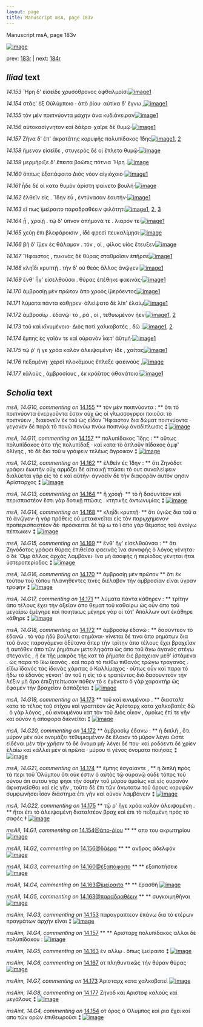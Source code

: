 ```yaml
---
layout: page
title: Manuscript msA, page 183v
---
```


Manuscript msA, page 183v

[![image](http://www.homermultitext.org/iipsrv?OBJ=IIP,1.0&FIF=/project/homer/pyramidal/deepzoom/hmt/vaimg/2017a/VA183VN_0685.tif&WID=100&CVT=JPEG)](http://www.homermultitext.org/ict2/?urn=urn:cite2:hmt:vaimg.2017a:VA183VN_0685)

prev:  [183r](../183r/) | next:  [184r](../184r/)

## *Iliad* text

*14.153* <a id="14.153"/> Ἥρη δ' εἰσεῖδε χρυσόθρονος ὀφθαλμοῖσι[![image](http://www.homermultitext.org/iipsrv?OBJ=IIP,1.0&FIF=/project/homer/pyramidal/deepzoom/hmt/vaimg/2017a/VA183VN_0685.tif&RGN=0.489,0.2284,0.358,0.0293&WID=1000&CVT=JPEG)](http://www.homermultitext.org/ict2/?urn=urn:cite2:hmt:vaimg.2017a:VA183VN_0685@0.489,0.2284,0.358,0.0293)[1](#msAim_14.G3)

*14.154* <a id="14.154"/> στᾶς' ἐξ Οὐλύμποιο · ἀπὸ ῥίου· αὐτίκα δ' ἔγνω ,[![image](http://www.homermultitext.org/iipsrv?OBJ=IIP,1.0&FIF=/project/homer/pyramidal/deepzoom/hmt/vaimg/2017a/VA183VN_0685.tif&RGN=0.492,0.2517,0.367,0.0263&WID=1000&CVT=JPEG)](http://www.homermultitext.org/ict2/?urn=urn:cite2:hmt:vaimg.2017a:VA183VN_0685@0.492,0.2517,0.367,0.0263)[1](#msAint_14.G4)

*14.155* <a id="14.155"/> τὸν μὲν ποιπνύοντα μάχην ἀνα κυδιάνειραν[![image](http://www.homermultitext.org/iipsrv?OBJ=IIP,1.0&FIF=/project/homer/pyramidal/deepzoom/hmt/vaimg/2017a/VA183VN_0685.tif&RGN=0.493,0.272,0.384,0.024&WID=1000&CVT=JPEG)](http://www.homermultitext.org/ict2/?urn=urn:cite2:hmt:vaimg.2017a:VA183VN_0685@0.493,0.272,0.384,0.024)[1](#msA_14.G10)

*14.156* <a id="14.156"/> αὐτοκασίγνητον καὶ δᾱέρα· χαῖρε δὲ θυμῷ·[![image](http://www.homermultitext.org/iipsrv?OBJ=IIP,1.0&FIF=/project/homer/pyramidal/deepzoom/hmt/vaimg/2017a/VA183VN_0685.tif&RGN=0.493,0.2923,0.384,0.021&WID=1000&CVT=JPEG)](http://www.homermultitext.org/ict2/?urn=urn:cite2:hmt:vaimg.2017a:VA183VN_0685@0.493,0.2923,0.384,0.021)[1](#msAil_14.G2)

*14.157* <a id="14.157"/> Ζῆνα δ' ἐπ' ἀκροτάτης κορυφῆς πολυπίδακος Ί̈δης[![image](http://www.homermultitext.org/iipsrv?OBJ=IIP,1.0&FIF=/project/homer/pyramidal/deepzoom/hmt/vaimg/2017a/VA183VN_0685.tif&RGN=0.487,0.3058,0.421,0.0263&WID=1000&CVT=JPEG)](http://www.homermultitext.org/ict2/?urn=urn:cite2:hmt:vaimg.2017a:VA183VN_0685@0.487,0.3058,0.421,0.0263)[1](#msAim_14.G4), [2](#msA_14.G11)

*14.158* <a id="14.158"/> ἥμενον εἰσεῖδε , στυγερὸς δέ οἱ ἔπλετο θυμῷ·[![image](http://www.homermultitext.org/iipsrv?OBJ=IIP,1.0&FIF=/project/homer/pyramidal/deepzoom/hmt/vaimg/2017a/VA183VN_0685.tif&RGN=0.488,0.3283,0.367,0.021&WID=1000&CVT=JPEG)](http://www.homermultitext.org/ict2/?urn=urn:cite2:hmt:vaimg.2017a:VA183VN_0685@0.488,0.3283,0.367,0.021)

*14.159* <a id="14.159"/> μερμήριξε δ' ἔπειτα βοῶπις πότνια Ἥρη .[![image](http://www.homermultitext.org/iipsrv?OBJ=IIP,1.0&FIF=/project/homer/pyramidal/deepzoom/hmt/vaimg/2017a/VA183VN_0685.tif&RGN=0.493,0.3464,0.382,0.0225&WID=1000&CVT=JPEG)](http://www.homermultitext.org/ict2/?urn=urn:cite2:hmt:vaimg.2017a:VA183VN_0685@0.493,0.3464,0.382,0.0225)

*14.160* <a id="14.160"/> ὅππως ἐξαπάφοιτο Διὸς νόον αἰγιόχοιο·[![image](http://www.homermultitext.org/iipsrv?OBJ=IIP,1.0&FIF=/project/homer/pyramidal/deepzoom/hmt/vaimg/2017a/VA183VN_0685.tif&RGN=0.492,0.3674,0.382,0.0225&WID=1000&CVT=JPEG)](http://www.homermultitext.org/ict2/?urn=urn:cite2:hmt:vaimg.2017a:VA183VN_0685@0.492,0.3674,0.382,0.0225)[1](#msAil_14.G3)

*14.161* <a id="14.161"/> ἧδε δέ οἱ κατα θυμὸν ἀρίστη φαίνετο βουλή·[![image](http://www.homermultitext.org/iipsrv?OBJ=IIP,1.0&FIF=/project/homer/pyramidal/deepzoom/hmt/vaimg/2017a/VA183VN_0685.tif&RGN=0.492,0.3854,0.382,0.0218&WID=1000&CVT=JPEG)](http://www.homermultitext.org/ict2/?urn=urn:cite2:hmt:vaimg.2017a:VA183VN_0685@0.492,0.3854,0.382,0.0218)

*14.162* <a id="14.162"/> ἐλθεῖν εἰς . Ἴδην εὖ , ἐντύνασαν ἑαυτήν·[![image](http://www.homermultitext.org/iipsrv?OBJ=IIP,1.0&FIF=/project/homer/pyramidal/deepzoom/hmt/vaimg/2017a/VA183VN_0685.tif&RGN=0.487,0.4027,0.369,0.0255&WID=1000&CVT=JPEG)](http://www.homermultitext.org/ict2/?urn=urn:cite2:hmt:vaimg.2017a:VA183VN_0685@0.487,0.4027,0.369,0.0255)[1](#msA_14.G12)

*14.163* <a id="14.163"/> εἴ πως ϊμείραιτο παραδραθέειν φιλότητι[![image](http://www.homermultitext.org/iipsrv?OBJ=IIP,1.0&FIF=/project/homer/pyramidal/deepzoom/hmt/vaimg/2017a/VA183VN_0685.tif&RGN=0.494,0.4237,0.388,0.024&WID=1000&CVT=JPEG)](http://www.homermultitext.org/ict2/?urn=urn:cite2:hmt:vaimg.2017a:VA183VN_0685@0.494,0.4237,0.388,0.024)[1](#msAil_14.G4), [2](#msAil_14.G5), [3](#msAim_14.G5)

*14.164* <a id="14.164"/> ᾗ , χροιῇ . τῷ δ' ὕπνον ἀπήμονά τε . λιαρόν τε·[![image](http://www.homermultitext.org/iipsrv?OBJ=IIP,1.0&FIF=/project/homer/pyramidal/deepzoom/hmt/vaimg/2017a/VA183VN_0685.tif&RGN=0.494,0.4418,0.402,0.024&WID=1000&CVT=JPEG)](http://www.homermultitext.org/ict2/?urn=urn:cite2:hmt:vaimg.2017a:VA183VN_0685@0.494,0.4418,0.402,0.024)[1](#msA_14.G13)

*14.165* <a id="14.165"/> χεύῃ ἐπι βλεφάροισιν , ἰ̈δὲ φρεσὶ πευκαλίμῃσι·[![image](http://www.homermultitext.org/iipsrv?OBJ=IIP,1.0&FIF=/project/homer/pyramidal/deepzoom/hmt/vaimg/2017a/VA183VN_0685.tif&RGN=0.492,0.4598,0.412,0.024&WID=1000&CVT=JPEG)](http://www.homermultitext.org/ict2/?urn=urn:cite2:hmt:vaimg.2017a:VA183VN_0685@0.492,0.4598,0.412,0.024)

*14.166* <a id="14.166"/> βῆ δ' ἴ̈μεν ἐς θάλαμον . τόν , οἱ , φίλος υἱὸς ἔτευξεν[![image](http://www.homermultitext.org/iipsrv?OBJ=IIP,1.0&FIF=/project/homer/pyramidal/deepzoom/hmt/vaimg/2017a/VA183VN_0685.tif&RGN=0.493,0.4816,0.399,0.0218&WID=1000&CVT=JPEG)](http://www.homermultitext.org/ict2/?urn=urn:cite2:hmt:vaimg.2017a:VA183VN_0685@0.493,0.4816,0.399,0.0218)

*14.167* <a id="14.167"/> Ἥφαιστος , πυκινὰς δὲ θύρας σταθμοῖσιν ἐπῆρσε[![image](http://www.homermultitext.org/iipsrv?OBJ=IIP,1.0&FIF=/project/homer/pyramidal/deepzoom/hmt/vaimg/2017a/VA183VN_0685.tif&RGN=0.496,0.4981,0.412,0.0218&WID=1000&CVT=JPEG)](http://www.homermultitext.org/ict2/?urn=urn:cite2:hmt:vaimg.2017a:VA183VN_0685@0.496,0.4981,0.412,0.0218)[1](#msAim_14.G6)

*14.168* <a id="14.168"/> κληΐδι κρυπτῇ . τὴν δ' οὐ θεὸς ἄλλος ἀνῷγεν·[![image](http://www.homermultitext.org/iipsrv?OBJ=IIP,1.0&FIF=/project/homer/pyramidal/deepzoom/hmt/vaimg/2017a/VA183VN_0685.tif&RGN=0.493,0.5162,0.412,0.0218&WID=1000&CVT=JPEG)](http://www.homermultitext.org/ict2/?urn=urn:cite2:hmt:vaimg.2017a:VA183VN_0685@0.493,0.5162,0.412,0.0218)[1](#msA_14.G14)

*14.169* <a id="14.169"/> ἔνθ' ἧγ' εἰσελθοῦσα . θύρας ἐπέθηκε φαεινάς·[![image](http://www.homermultitext.org/iipsrv?OBJ=IIP,1.0&FIF=/project/homer/pyramidal/deepzoom/hmt/vaimg/2017a/VA183VN_0685.tif&RGN=0.491,0.5349,0.412,0.024&WID=1000&CVT=JPEG)](http://www.homermultitext.org/ict2/?urn=urn:cite2:hmt:vaimg.2017a:VA183VN_0685@0.491,0.5349,0.412,0.024)[1](#msA_14.G15)

*14.170* <a id="14.170"/> ἀμβροσίῃ μὲν πρῶτον ἀπο χροὸς ἱ̈μερόεντος[![image](http://www.homermultitext.org/iipsrv?OBJ=IIP,1.0&FIF=/project/homer/pyramidal/deepzoom/hmt/vaimg/2017a/VA183VN_0685.tif&RGN=0.493,0.5545,0.412,0.0255&WID=1000&CVT=JPEG)](http://www.homermultitext.org/ict2/?urn=urn:cite2:hmt:vaimg.2017a:VA183VN_0685@0.493,0.5545,0.412,0.0255)[1](#msA_14.G16)

*14.171* <a id="14.171"/> λύματα πάντα κάθῃρεν· ἀλείψατο δὲ λίπ' ἐλαίῳ[![image](http://www.homermultitext.org/iipsrv?OBJ=IIP,1.0&FIF=/project/homer/pyramidal/deepzoom/hmt/vaimg/2017a/VA183VN_0685.tif&RGN=0.493,0.5733,0.43,0.0218&WID=1000&CVT=JPEG)](http://www.homermultitext.org/ict2/?urn=urn:cite2:hmt:vaimg.2017a:VA183VN_0685@0.493,0.5733,0.43,0.0218)[1](#msA_14.G17)

*14.172* <a id="14.172"/> ἀμβροσίῳ . ἑδανῷ· τό , ῥά , οἱ , τεθυωμένον ῆεν·[![image](http://www.homermultitext.org/iipsrv?OBJ=IIP,1.0&FIF=/project/homer/pyramidal/deepzoom/hmt/vaimg/2017a/VA183VN_0685.tif&RGN=0.493,0.5928,0.411,0.0218&WID=1000&CVT=JPEG)](http://www.homermultitext.org/ict2/?urn=urn:cite2:hmt:vaimg.2017a:VA183VN_0685@0.493,0.5928,0.411,0.0218)[1](#msA_14.G20), [2](#msA_14.G18)

*14.173* <a id="14.173"/> τοῦ καὶ κῑνυμένοιο· Διὸς ποτὶ χαλκοβατὲς , δῶ .[![image](http://www.homermultitext.org/iipsrv?OBJ=IIP,1.0&FIF=/project/homer/pyramidal/deepzoom/hmt/vaimg/2017a/VA183VN_0685.tif&RGN=0.494,0.6131,0.411,0.0225&WID=1000&CVT=JPEG)](http://www.homermultitext.org/ict2/?urn=urn:cite2:hmt:vaimg.2017a:VA183VN_0685@0.494,0.6131,0.411,0.0225)[1](#msAim_14.G7), [2](#msA_14.G19)

*14.174* <a id="14.174"/> ἔμπης ἐς γαῖάν τε καὶ οὐρανὸν ΐκετ' ἀϋτμή·[![image](http://www.homermultitext.org/iipsrv?OBJ=IIP,1.0&FIF=/project/homer/pyramidal/deepzoom/hmt/vaimg/2017a/VA183VN_0685.tif&RGN=0.503,0.6311,0.391,0.0225&WID=1000&CVT=JPEG)](http://www.homermultitext.org/ict2/?urn=urn:cite2:hmt:vaimg.2017a:VA183VN_0685@0.503,0.6311,0.391,0.0225)[1](#msA_14.G21)

*14.175* <a id="14.175"/> τῷ ῥ' ἥ γε χρόα καλὸν ἀλειψαμένη· ἰ̈δὲ , χαίτας[![image](http://www.homermultitext.org/iipsrv?OBJ=IIP,1.0&FIF=/project/homer/pyramidal/deepzoom/hmt/vaimg/2017a/VA183VN_0685.tif&RGN=0.499,0.6484,0.41,0.0225&WID=1000&CVT=JPEG)](http://www.homermultitext.org/ict2/?urn=urn:cite2:hmt:vaimg.2017a:VA183VN_0685@0.499,0.6484,0.41,0.0225)[1](#msA_14.G22)

*14.176* <a id="14.176"/> πεξαμένη· χερσὶ πλοκάμους ἔπλεξε φαεινοὺς ,[![image](http://www.homermultitext.org/iipsrv?OBJ=IIP,1.0&FIF=/project/homer/pyramidal/deepzoom/hmt/vaimg/2017a/VA183VN_0685.tif&RGN=0.499,0.6672,0.407,0.024&WID=1000&CVT=JPEG)](http://www.homermultitext.org/ict2/?urn=urn:cite2:hmt:vaimg.2017a:VA183VN_0685@0.499,0.6672,0.407,0.024)

*14.177* <a id="14.177"/> κᾱλοὺς , ἀμβροσίους , ἐκ κρά̄ατος ἀθανάτοιο·[![image](http://www.homermultitext.org/iipsrv?OBJ=IIP,1.0&FIF=/project/homer/pyramidal/deepzoom/hmt/vaimg/2017a/VA183VN_0685.tif&RGN=0.5,0.6875,0.393,0.024&WID=1000&CVT=JPEG)](http://www.homermultitext.org/ict2/?urn=urn:cite2:hmt:vaimg.2017a:VA183VN_0685@0.5,0.6875,0.393,0.024)[1](#msAim_14.G8)

## *Scholia* text

*msA, 14.G10, commenting on* [14.155](#14.155)  <a id="msA_14.G10"/> **							 τὸν μὲν ποιπνύοντα : 						** 							 ὅτι τὸ ποιπνύοντα ἐνεργοῦντα ἐστιν οὐχ ὡς οἱ γλωσσογρφοι ποιοῦσι τὸ ποιπνύειν , διακονεῖν ἐκ τοῦ 									 									 ὡς εἶδον Ἥφαιστον δια δώματ ποιπνύοντα 								 · γεγονεν δὲ παρὰ τὸ πονῶ 								 πονύω 								 πνύω 								 ποιπνύῳ ἀναδίπλωσις ⁑ 						[![image](http://www.homermultitext.org/iipsrv?OBJ=IIP,1.0&FIF=/project/homer/pyramidal/deepzoom/hmt/vaimg/2017a/VA183VN_0685.tif&RGN=0.23728814,0.11867220,0.65327929,0.03983402&WID=1000&CVT=JPEG)](http://www.homermultitext.org/ict2/?urn=urn:cite2:hmt:vaimg.2017a:VA183VN_0685@0.23728814,0.11867220,0.65327929,0.03983402)

*msA, 14.G11, commenting on* [14.157](#14.157)  <a id="msA_14.G11"/> **							 πολυπίδακος Ἴδῃς : 						** 							 οὕτως πολυπίδακος ἀπο τῆς πολυπίδαξ · καὶ κατα τὸ ἁπλοῦν 									 									 πίδακος ἀμφ' ὁλίγης 								 , τὸ δὲ δια τοῦ υ γράφειν τελέως ἄγροικον ⁑ 						[![image](http://www.homermultitext.org/iipsrv?OBJ=IIP,1.0&FIF=/project/homer/pyramidal/deepzoom/hmt/vaimg/2017a/VA183VN_0685.tif&RGN=0.24281503,0.14605809,0.65217391,0.03651452&WID=1000&CVT=JPEG)](http://www.homermultitext.org/ict2/?urn=urn:cite2:hmt:vaimg.2017a:VA183VN_0685@0.24281503,0.14605809,0.65217391,0.03651452)

*msA, 14.G12, commenting on* [14.162](#14.162)  <a id="msA_14.G12"/> **							 ἐλθεῖν ἐς Ί̈δην : 						** 							 ὅτι Ζηνόδοτ γράφει ἑωυτὴν οὐχ αρμόζει δὲ αἰτιαικῇ πτώσει τὸ ουτ συναλείφειν διαλύεται γὰρ εἰς τὸ ε καὶ αὐτήν· ἀγνοεῖν δὲ τὴν διαφορὰν ἀυτόν φησιν Ἀρίσταρχος ⁑ 						[![image](http://www.homermultitext.org/iipsrv?OBJ=IIP,1.0&FIF=/project/homer/pyramidal/deepzoom/hmt/vaimg/2017a/VA183VN_0685.tif&RGN=0.23839352,0.33831259,0.20854827,0.06362379&WID=1000&CVT=JPEG)](http://www.homermultitext.org/ict2/?urn=urn:cite2:hmt:vaimg.2017a:VA183VN_0685@0.23839352,0.33831259,0.20854827,0.06362379)

*msA, 14.G13, commenting on* [14.164](#14.164)  <a id="msA_14.G13"/> **							 ἣ χροιῇ· 						** 							 τὸ ἣ δασυντέον καὶ περισπαστέον ἔστι γὰρ δοτικῇ πτῶσις . κτητικῆς ἀντωνυμίας ⁑ 						[![image](http://www.homermultitext.org/iipsrv?OBJ=IIP,1.0&FIF=/project/homer/pyramidal/deepzoom/hmt/vaimg/2017a/VA183VN_0685.tif&RGN=0.24207811,0.38976487,0.21223287,0.03319502&WID=1000&CVT=JPEG)](http://www.homermultitext.org/ict2/?urn=urn:cite2:hmt:vaimg.2017a:VA183VN_0685@0.24207811,0.38976487,0.21223287,0.03319502)

*msA, 14.G14, commenting on* [14.168](#14.168)  <a id="msA_14.G14"/> **							 κληΐδι κρυπτῇ· 						** 							 ὅτι ὑγιῶς δια τοῦ α τὸ ἀνῷγεν· ἡ γὰρ πρόθεις οὐ μετακινεῖται εἰς τὸν παρῳχημενον· 								προπερισπαστέον δὲ· πρόσκειται δὲ τῷ ω τὸ ϊ ἀπο γὰρ θέματος τοῦ ἀνοίγω πέπτωκεν ⁑ 						[![image](http://www.homermultitext.org/iipsrv?OBJ=IIP,1.0&FIF=/project/homer/pyramidal/deepzoom/hmt/vaimg/2017a/VA183VN_0685.tif&RGN=0.24281503,0.42517289,0.21223287,0.07192254&WID=1000&CVT=JPEG)](http://www.homermultitext.org/ict2/?urn=urn:cite2:hmt:vaimg.2017a:VA183VN_0685@0.24281503,0.42517289,0.21223287,0.07192254)

*msA, 14.G15, commenting on* [14.169](#14.169)  <a id="msA_14.G15"/> **							 ἕνθ' ἥγ' εἰσελθοῦνσα : 						** 							 ὅτι Ζηνόδοτος γράφει θύρας ἐπιθεῖσα φαεινάς ἵνα συναφὴς ὁ 								λόγος γένηται· ὁ δὲ Ὅμρ ἄλλας ἀρχὰς λαμβάνει· ἵνα μὴ ἀσαφὴς ἡ περίοδος γένηται ἥτοι 								ὑστεροπερίοδος ⁑ 						[![image](http://www.homermultitext.org/iipsrv?OBJ=IIP,1.0&FIF=/project/homer/pyramidal/deepzoom/hmt/vaimg/2017a/VA183VN_0685.tif&RGN=0.23765660,0.48381743,0.20412675,0.07468880&WID=1000&CVT=JPEG)](http://www.homermultitext.org/ict2/?urn=urn:cite2:hmt:vaimg.2017a:VA183VN_0685@0.23765660,0.48381743,0.20412675,0.07468880)

*msA, 14.G16, commenting on* [14.170](#14.170)  <a id="msA_14.G16"/> **							 ἀμβροσίῃ μὲν πρῶτον 						** 							 ὄτι ἐκ τούτου τοῦ τόπου πλανηθεντες τινὲς διέλαβον τὴν ἀμβροσίαν εῖναι ὑγραν τροφήν ⁑ 						[![image](http://www.homermultitext.org/iipsrv?OBJ=IIP,1.0&FIF=/project/homer/pyramidal/deepzoom/hmt/vaimg/2017a/VA183VN_0685.tif&RGN=0.22918202,0.55089903,0.22328666,0.04647303&WID=1000&CVT=JPEG)](http://www.homermultitext.org/ict2/?urn=urn:cite2:hmt:vaimg.2017a:VA183VN_0685@0.22918202,0.55089903,0.22328666,0.04647303)

*msA, 14.G17, commenting on* [14.171](#14.171)  <a id="msA_14.G17"/> **							 λύματα πάντα κάθηρεν : 						** 							 τρίτην ἀπο τέλους ἔχει τὴν ὀξεῖαν ἀπο θεματ τοῦ καθαίρω ὡς οὖν ἀπο τοῦ μεγαίρω 								 ἐμέγηρε καὶ ποιητικως 									 									 μέγηρε γάρ οἱ τότ' Ἀπόλλων 								 								 ουτ 								 ἐκάθηρε 								 κάθηρε ⁑ 						[![image](http://www.homermultitext.org/iipsrv?OBJ=IIP,1.0&FIF=/project/homer/pyramidal/deepzoom/hmt/vaimg/2017a/VA183VN_0685.tif&RGN=0.24023581,0.59294606,0.23212970,0.06196404&WID=1000&CVT=JPEG)](http://www.homermultitext.org/ict2/?urn=urn:cite2:hmt:vaimg.2017a:VA183VN_0685@0.24023581,0.59294606,0.23212970,0.06196404)

*msA, 14.G18, commenting on* [14.172](#14.172)  <a id="msA_14.G18"/> **							 ἀμβροσίῳ ἑδανῶ : 						** 							 δασύντεον τὸ ἑδανῶ . τὸ γὰρ ἠδὺ βούλεται σημᾶναι· γίνεται δέ τινα ἀπο ρημάτων δια 								τοῦ ἀνος παραγόμενα ὀξύτονα ἅπερ τὴν τρίτην ἀπο τέλους ἔχει βραχεῖαν ἡ αυτόθεν 								ἀπο τῶν ῥημάτων μετειληφότα ὡς ἀπο τοῦ ἄγω 								 ἀγανός 								 στέγω 								 στεγανὸς , ἡ ἐκ τῆς μακρᾶς τῆς κατ τὰ ῥήματα ἐις βραχειαν μεθ' ἱστάμενα . ὡς παρα τὸ ἴ̈κω 								 ϊκανός . καὶ παρὰ τὸ πείθω 								 πιθανός 								 τρώγω 								 τραγανός . εἴδω 								 ϊδανός 								 τὰς ἱδανὰς χάριτας ὁ Καλλίμαχος · οὕτως οὖν καὶ παρα τὸ ἥδω τὸ 									 ἑδανὸς γένοιτ' ὰν τοῦ η εἰς τὸ ε τραπέντος διὸ δασουντεόν τὴν λέξιν μὴ ἄρα ἐπιζητείτωσαν πόθεν τὸ ε ἐγένετο ὁ γὰρ χαρακτὴρ ὡς ἔφαμεν τὴν βραχεῖαν ἀσπάζεται ⁑ 						[![image](http://www.homermultitext.org/iipsrv?OBJ=IIP,1.0&FIF=/project/homer/pyramidal/deepzoom/hmt/vaimg/2017a/VA183VN_0685.tif&RGN=0.22918202,0.64398340,0.68754606,0.12448133&WID=1000&CVT=JPEG)](http://www.homermultitext.org/ict2/?urn=urn:cite2:hmt:vaimg.2017a:VA183VN_0685@0.22918202,0.64398340,0.68754606,0.12448133)

*msA, 14.G19, commenting on* [14.173](#14.173)  <a id="msA_14.G19"/> **							 τοῦ καὶ κινυμένοιο . 						** 							 								 διασταλτ κατα τὸ τέλος τοῦ στίχου καὶ γραπτέον ὡς Ἀρίσταρχ κατα χαλκοβατὲς δῶ . ὁ γὰρ λόγος , οὖ κινουμένου κατ τὸν τοῦ Διὸς οἶκον , ὁμοίως ἐπί τε γῆν καὶ οὐνον ἡ ἀποφορὰ διϊκνεῖται ⁑ 						[![image](http://www.homermultitext.org/iipsrv?OBJ=IIP,1.0&FIF=/project/homer/pyramidal/deepzoom/hmt/vaimg/2017a/VA183VN_0685.tif&RGN=0.24686809,0.76846473,0.68865144,0.03153527&WID=1000&CVT=JPEG)](http://www.homermultitext.org/ict2/?urn=urn:cite2:hmt:vaimg.2017a:VA183VN_0685@0.24686809,0.76846473,0.68865144,0.03153527)

*msA, 14.G20, commenting on* [14.172](#14.172)  <a id="msA_14.G20"/> **							 ἀμβροσίῳ ἑδανω : 						** 							 ἡ διπλῆ , ὅτι μύρον μὲν οὐκ ονομάζει τεθυμιαμένον δὲ ἔλαιον τὸ μῦρον λέγει ὥστε εἰδέναι μὲν τὴν χρῆσιν τὸ δὲ ὄνομα μή· λέγει δέ που· καὶ ροδόεντι δὲ 									χρίεν ἐλαίω καὶ 									 									 κάλλεϊ μέν οἱ πρῶτα 								 · μύρου τί γένος ὀνοματα ποιήσας ⁑ 						[![image](http://www.homermultitext.org/iipsrv?OBJ=IIP,1.0&FIF=/project/homer/pyramidal/deepzoom/hmt/vaimg/2017a/VA183VN_0685.tif&RGN=0.25607959,0.78257261,0.66433309,0.04066390&WID=1000&CVT=JPEG)](http://www.homermultitext.org/ict2/?urn=urn:cite2:hmt:vaimg.2017a:VA183VN_0685@0.25607959,0.78257261,0.66433309,0.04066390)

*msA, 14.G21, commenting on* [14.174](#14.174)  <a id="msA_14.G21"/> **							 ἔμπης ἐσγαίαντε , 						** 							 ἡ διπλῆ πρὸς τὰ περι τοῦ Ὀλύμπου ὅτι οὐκ έστιν ὁ αὐτὸς τῷ οὐρανῷ οὐδὲ 								τόπος τοῦ οὐνου ἁπ αυτου γὰρ φησι τὴν ὀσμὴν τοῦ μύρου ὁμοίως καὶ εἰς ουρανὸν ἀφικηνεῖσθαι καὶ εἰς 								γῆν , τοῦτο δὲ ἐπι τῶν ἀνωτατω τοῦ όρους κορυφῶν συμφωνήσει ἶσον διάστημα ἐπι γῆν καὶ οὐνον λαμβάνειν ⁑ 						[![image](http://www.homermultitext.org/iipsrv?OBJ=IIP,1.0&FIF=/project/homer/pyramidal/deepzoom/hmt/vaimg/2017a/VA183VN_0685.tif&RGN=0.24797347,0.80912863,0.68975682,0.04066390&WID=1000&CVT=JPEG)](http://www.homermultitext.org/ict2/?urn=urn:cite2:hmt:vaimg.2017a:VA183VN_0685@0.24797347,0.80912863,0.68975682,0.04066390)

*msA, 14.G22, commenting on* [14.175](#14.175)  <a id="msA_14.G22"/> **							 τῷ ρ' ἥγε xρόα καλὸν ἀλειψαμένη . 						** 							 ἤτοι ἐπι τὸ ἀλειψαμένη διαταλτέον βραχ καὶ ἐπι τὸ πεξαμένη πρὸς τὸ σαφές ‡ 						[![image](http://www.homermultitext.org/iipsrv?OBJ=IIP,1.0&FIF=/project/homer/pyramidal/deepzoom/hmt/vaimg/2017a/VA183VN_0685.tif&RGN=0.23728814,0.84232365,0.61459101,0.02904564&WID=1000&CVT=JPEG)](http://www.homermultitext.org/ict2/?urn=urn:cite2:hmt:vaimg.2017a:VA183VN_0685@0.23728814,0.84232365,0.61459101,0.02904564)

*msAil, 14.G1, commenting on* [14.154@ἀπο-ῥίου](#14.154@ἀπο-ῥίου)  <a id="msAil_14.G1"/> **							 						** 							 απο του ακρωτηρίου 						[![image](http://www.homermultitext.org/iipsrv?OBJ=IIP,1.0&FIF=/project/homer/pyramidal/deepzoom/hmt/vaimg/2017a/VA183VN_0685.tif&RGN=0.68717760,0.24149378,0.08235077,0.01742739&WID=1000&CVT=JPEG)](http://www.homermultitext.org/ict2/?urn=urn:cite2:hmt:vaimg.2017a:VA183VN_0685@0.68717760,0.24149378,0.08235077,0.01742739)

*msAil, 14.G2, commenting on* [14.156@δᾱέρα](#14.156@δᾱέρα)  <a id="msAil_14.G2"/> **							 						** 							 ανδρος ἀδελφόν 						[![image](http://www.homermultitext.org/iipsrv?OBJ=IIP,1.0&FIF=/project/homer/pyramidal/deepzoom/hmt/vaimg/2017a/VA183VN_0685.tif&RGN=0.67943994,0.28049793,0.08511422,0.01825726&WID=1000&CVT=JPEG)](http://www.homermultitext.org/ict2/?urn=urn:cite2:hmt:vaimg.2017a:VA183VN_0685@0.67943994,0.28049793,0.08511422,0.01825726)

*msAil, 14.G3, commenting on* [14.160@ἐξαπάφοιτο](#14.160@ἐξαπάφοιτο)  <a id="msAil_14.G3"/> **							 						** 							 εξαπατήσειε 						[![image](http://www.homermultitext.org/iipsrv?OBJ=IIP,1.0&FIF=/project/homer/pyramidal/deepzoom/hmt/vaimg/2017a/VA183VN_0685.tif&RGN=0.59211496,0.36099585,0.05637436,0.01078838&WID=1000&CVT=JPEG)](http://www.homermultitext.org/ict2/?urn=urn:cite2:hmt:vaimg.2017a:VA183VN_0685@0.59211496,0.36099585,0.05637436,0.01078838)

*msAil, 14.G4, commenting on* [14.163@ϊμείραιτο](#14.163@ϊμείραιτο)  <a id="msAil_14.G4"/> **							 						** 							 ἐρασθῆ 						[![image](http://www.homermultitext.org/iipsrv?OBJ=IIP,1.0&FIF=/project/homer/pyramidal/deepzoom/hmt/vaimg/2017a/VA183VN_0685.tif&RGN=0.60316875,0.41825726,0.05969049,0.01161826&WID=1000&CVT=JPEG)](http://www.homermultitext.org/ict2/?urn=urn:cite2:hmt:vaimg.2017a:VA183VN_0685@0.60316875,0.41825726,0.05969049,0.01161826)

*msAil, 14.G5, commenting on* [14.163@παραδραθέειν](#14.163@παραδραθέειν)  <a id="msAil_14.G5"/> **							 						** 							 συγκοιμηθῆναι 						[![image](http://www.homermultitext.org/iipsrv?OBJ=IIP,1.0&FIF=/project/homer/pyramidal/deepzoom/hmt/vaimg/2017a/VA183VN_0685.tif&RGN=0.71481209,0.41991701,0.09064112,0.01327801&WID=1000&CVT=JPEG)](http://www.homermultitext.org/ict2/?urn=urn:cite2:hmt:vaimg.2017a:VA183VN_0685@0.71481209,0.41991701,0.09064112,0.01327801)

*msAim, 14.G3, commenting on* [14.153](#14.153)  <a id="msAim_14.G3"/> 							 παραγραπτεον ἐπάνω δια τὸ ετέρων πραγμάτων ἀρχὴν εῖναι ⁑ 						[![image](http://www.homermultitext.org/iipsrv?OBJ=IIP,1.0&FIF=/project/homer/pyramidal/deepzoom/hmt/vaimg/2017a/VA183VN_0685.tif&RGN=0.41304348,0.23070539,0.07848195,0.05062241&WID=1000&CVT=JPEG)](http://www.homermultitext.org/ict2/?urn=urn:cite2:hmt:vaimg.2017a:VA183VN_0685@0.41304348,0.23070539,0.07848195,0.05062241)

*msAim, 14.G4, commenting on* [14.157](#14.157)  <a id="msAim_14.G4"/> **							 						** 							 								 Αρισταρχ 								 πολυπίδακος αλλοι δὲ πολύπίδακου : 							 						[![image](http://www.homermultitext.org/iipsrv?OBJ=IIP,1.0&FIF=/project/homer/pyramidal/deepzoom/hmt/vaimg/2017a/VA183VN_0685.tif&RGN=0.42741341,0.30871369,0.06190125,0.04398340&WID=1000&CVT=JPEG)](http://www.homermultitext.org/ict2/?urn=urn:cite2:hmt:vaimg.2017a:VA183VN_0685@0.42741341,0.30871369,0.06190125,0.04398340)

*msAim, 14.G5, commenting on* [14.163](#14.163)  <a id="msAim_14.G5"/> 							 ἐν αλλῳ . ὅπως ϊμείραιτο ⁑ 						[![image](http://www.homermultitext.org/iipsrv?OBJ=IIP,1.0&FIF=/project/homer/pyramidal/deepzoom/hmt/vaimg/2017a/VA183VN_0685.tif&RGN=.44178335,0.42904564,0.05195284,0.04481328&WID=1000&CVT=JPEG)](http://www.homermultitext.org/ict2/?urn=urn:cite2:hmt:vaimg.2017a:VA183VN_0685@.44178335,0.42904564,0.05195284,0.04481328)

*msAim, 14.G6, commenting on* [14.167](#14.167)  <a id="msAim_14.G6"/> 							 οτ πληθυντικῶς τήν θύραν 								 θύρας 							 						[![image](http://www.homermultitext.org/iipsrv?OBJ=IIP,1.0&FIF=/project/homer/pyramidal/deepzoom/hmt/vaimg/2017a/VA183VN_0685.tif&RGN=0.44731024,0.50290456,0.04863670,0.03236515&WID=1000&CVT=JPEG)](http://www.homermultitext.org/ict2/?urn=urn:cite2:hmt:vaimg.2017a:VA183VN_0685@0.44731024,0.50290456,0.04863670,0.03236515)

*msAim, 14.G7, commenting on* [14.173](#14.173)  <a id="msAim_14.G7"/> 							 								 Ἀρισταρχ κατα χαλκοβατεὶ 						[![image](http://www.homermultitext.org/iipsrv?OBJ=IIP,1.0&FIF=/project/homer/pyramidal/deepzoom/hmt/vaimg/2017a/VA183VN_0685.tif&RGN=0.45946942,0.61825726,0.05195284,0.03651452&WID=1000&CVT=JPEG)](http://www.homermultitext.org/ict2/?urn=urn:cite2:hmt:vaimg.2017a:VA183VN_0685@0.45946942,0.61825726,0.05195284,0.03651452)

*msAim, 14.G8, commenting on* [14.177](#14.177)  <a id="msAim_14.G8"/> 							 								 Ζηνοδ καὶ Αριστοφ 								 καλοὺς καὶ μεγάλους ⁑ 						[![image](http://www.homermultitext.org/iipsrv?OBJ=IIP,1.0&FIF=/project/homer/pyramidal/deepzoom/hmt/vaimg/2017a/VA183VN_0685.tif&RGN=0.45836404,0.69045643,0.12269713,0.02655602&WID=1000&CVT=JPEG)](http://www.homermultitext.org/ict2/?urn=urn:cite2:hmt:vaimg.2017a:VA183VN_0685@0.45836404,0.69045643,0.12269713,0.02655602)

*msAint, 14.G4, commenting on* [14.154](#14.154)  <a id="msAint_14.G4"/> 							 οτ όρος ὁ Όλυμπος καί ρια ἔχει καί απο τῶν ορῶν 								ἐπιθεωροῦσι ⁑ 						[![image](http://www.homermultitext.org/iipsrv?OBJ=IIP,1.0&FIF=/project/homer/pyramidal/deepzoom/hmt/vaimg/2017a/VA183VN_0685.tif&RGN=0.84856301,0.23817427,0.07516581,0.05560166&WID=1000&CVT=JPEG)](http://www.homermultitext.org/ict2/?urn=urn:cite2:hmt:vaimg.2017a:VA183VN_0685@0.84856301,0.23817427,0.07516581,0.05560166)